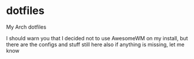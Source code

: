 # dotfiles
My Arch dotfiles

I should warn you that I decided not to use AwesomeWM on my install, but there are the configs and stuff still here
also if anything is missing, let me know
